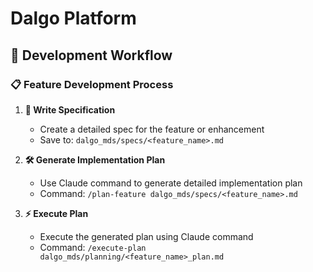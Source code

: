 # Dalgo Platform

## 🔄 Development Workflow

### 📋 Feature Development Process

1. **📝 Write Specification**
   - Create a detailed spec for the feature or enhancement
   - Save to: `dalgo_mds/specs/<feature_name>.md`

2. **🛠️ Generate Implementation Plan**
   - Use Claude command to generate detailed implementation plan
   - Command: `/plan-feature dalgo_mds/specs/<feature_name>.md`

3. **⚡ Execute Plan**
   - Execute the generated plan using Claude command
   - Command: `/execute-plan dalgo_mds/planning/<feature_name>_plan.md`

